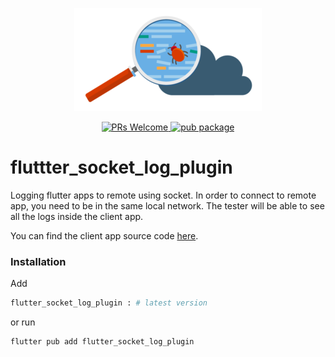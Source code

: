 <p align="center">
  <img src="debugger.png" />
</p>

<p align="center">
    <a href="https://github.com/SomeoneAndNoone/flutter_socket_log_plugin/pulls">
        <img src="https://img.shields.io/badge/PRs-Welcome-brightgreen.svg" alt="PRs Welcome" />
    </a>
    <a href="https://pub.dev/packages/flutter_socket_log_plugin">
        <img src="https://img.shields.io/pub/v/card_swiper.svg" alt="pub package" />
    </a>
</p>

# fluttter_socket_log_plugin

Logging flutter apps to remote using socket. In order to connect to remote app, you need to be in the same local network. The tester will be able to see all the logs inside the client app.

You can find the client app source code [here](https://github.com/SomeoneAndNoone/flutter_socket_log_client).

### Installation

Add

```bash
flutter_socket_log_plugin : # latest version
```

or run
```bash
flutter pub add flutter_socket_log_plugin
```

